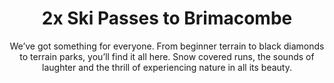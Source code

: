 ---
title: 2x Ski Passes to Brimacombe
subtitle: We’ve got something for everyone. From beginner terrain to black diamonds to terrain parks, you’ll find it all here. Snow covered runs, the sounds of laughter and the thrill of experiencing nature in all its beauty.
layout: 2017_default
modal-id: 1
thumbnail: brimacombe.png
---